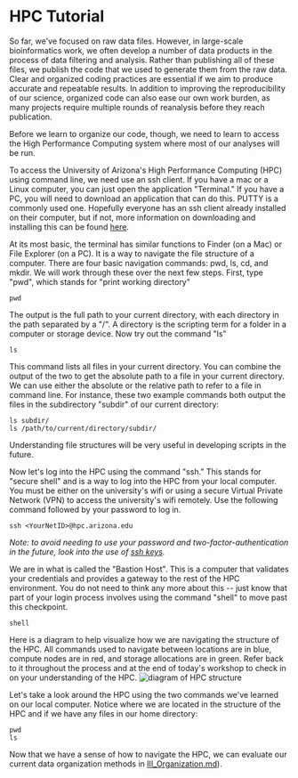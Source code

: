 # HPC Tutorial

So far, we've focused on raw data files. However, in large-scale bioinformatics work, we often develop a number of data products in the process of data filtering and analysis. Rather than publishing all of these files, we publish the code that we used to generate them from the raw data. Clear and organized coding practices are essential if we aim to produce accurate and repeatable results. In addition to improving the reproducibility of our science, organized code can also ease our own work burden, as many projects require multiple rounds of reanalysis before they reach publication.

Before we learn to organize our code, though, we need to learn to access the High Performance Computing system where most of our analyses will be run. 

To access the University of Arizona's High Performance Computing (HPC) using command line, we need use an ssh client. If you have a mac or a Linux computer, you can just open the application "Terminal." If you have a PC, you will need to download an application that can do this. PUTTY is a commonly used one. Hopefully everyone has an ssh client already installed on their computer, but if not, more information on downloading and installing this can be found [here](https://hpcdocs.hpc.arizona.edu/registration_and_access/system_access/#command-line-access).

At its most basic, the terminal has similar functions to Finder (on a Mac) or File Explorer (on a PC). It is a way to navigate the file structure of a computer. There are four basic navigation commands: pwd, ls, cd, and mkdir. We will work through these over the next few steps. First, type "pwd", which stands for "print working directory"
```
pwd
```
The output is the full path to your current directory, with each directory in the path separated by a "/". A directory is the scripting term for a folder in a computer or storage device. Now try out the command "ls"
```
ls
```
This command lists all files in your current directory. You can combine the output of the two to get the absolute path to a file in your current directory. We can use either the absolute or the relative path to refer to a file in command line. For instance, these two example commands both output the files in the subdirectory "subdir" of our current directory:
```
ls subdir/
ls /path/to/current/directory/subdir/
```
Understanding file structures will be very useful in developing scripts in the future.

Now let's log into the HPC using the command "ssh." This stands for "secure shell" and is a way to log into the HPC from your local computer. You must be either on the university's wifi or using a secure Virtual Private Network (VPN) to access the university's wifi remotely. Use the following command followed by your password to log in.
```
ssh <YourNetID>@hpc.arizona.edu
```
*Note: to avoid needing to use your password and two-factor-authentication in the future, look into the use of [ssh keys](https://hpcdocs.hpc.arizona.edu/registration_and_access/system_access/#ssh-keys).*

We are in what is called the "Bastion Host". This is a computer that validates your credentials and provides a gateway to the rest of the HPC environment. You do not need to think any more about this -- just know that part of your login process involves using the command "shell" to move past this checkpoint.
```
shell
```
Here is a diagram to help visualize how we are navigating the structure of the HPC. All commands used to navigate between locations are in blue, compute nodes are in red, and storage allocations are in green. Refer back to it throughout the process and at the end of today's workshop to check in on your understanding of the HPC.
![diagram of HPC structure](https://github.com/dannyjackson/Intro_Bioinformatics_Workshop/blob/main/images/HPC_Structure.png)


Let's take a look around the HPC using the two commands we've learned on our local computer. Notice where we are located in the structure of the HPC and if we have any files in our home directory:
```
pwd
ls
```
Now that we have a sense of how to navigate the HPC, we can evaluate our current data organization methods in [III_Organization.md](https://github.com/dannyjackson/Intro_Bioinformatics_Workshop/blob/main/III_Organization.md)).
